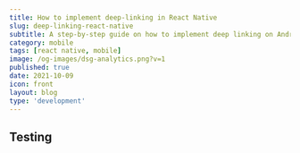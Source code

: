 ```yaml
---
title: How to implement deep-linking in React Native
slug: deep-linking-react-native
subtitle: A step-by-step guide on how to implement deep linking on Android and iOS
category: mobile
tags: [react native, mobile]
image: /og-images/dsg-analytics.png?v=1
published: true
date: 2021-10-09
icon: front
layout: blog
type: 'development'
---
```


<script>
  import Title from '../../lib/components/posts/title.svelte'
</script>

<Title>{title}</Title>

## Testing
